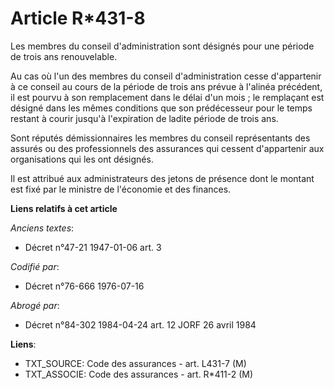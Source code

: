 # Article R*431-8

Les membres du conseil d'administration sont désignés pour une période de trois ans renouvelable.

Au cas où l'un des membres du conseil d'administration cesse d'appartenir à ce conseil au cours de la période de trois ans
prévue à l'alinéa précédent, il est pourvu à son remplacement dans le délai d'un mois ; le remplaçant est désigné dans les
mêmes conditions que son prédécesseur pour le temps restant à courir jusqu'à l'expiration de ladite période de trois ans.

Sont réputés démissionnaires les membres du conseil représentants des assurés ou des professionnels des assurances qui
cessent d'appartenir aux organisations qui les ont désignés.

Il est attribué aux administrateurs des jetons de présence dont le montant est fixé par le ministre de l'économie et des
finances.

**Liens relatifs à cet article**

_Anciens textes_:

  - Décret n°47-21 1947-01-06 art. 3

_Codifié par_:

  - Décret n°76-666 1976-07-16

_Abrogé par_:

  - Décret n°84-302 1984-04-24 art. 12 JORF 26 avril 1984

**Liens**:

  - TXT_SOURCE: Code des assurances - art. L431-7 (M)
  - TXT_ASSOCIE: Code des assurances - art. R*411-2 (M)
